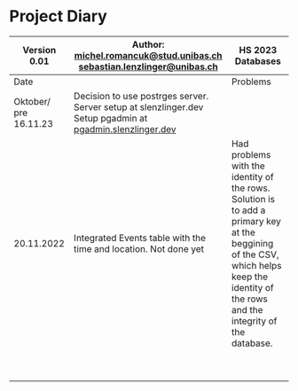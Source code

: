 # Project Diary

| Version<br/> 0.01     | Author: <br />michel.romancuk@stud.unibas.ch<br />sebastian.lenzlinger@unibas.ch<br />                                                          | HS 2023<br />Databases<br />                                                                                                                                                           |
|-----------------------|-------------------------------------------------------------------------------------------------------------------------------------------------|----------------------------------------------------------------------------------------------------------------------------------------------------------------------------------------|
| Date                  |                                                                                                                                                 | Problems                                                                                                                                                                               |
| Oktober/ pre 16.11.23 | Decision to use postrges server. <br/> Server setup at slenzlinger.dev<br/> Setup pgadmin at [pgadmin.slenzlinger.dev](pgadmin.slenzlinger.dev) |                                                                                                                                                                                        |
| 20.11.2022            | Integrated Events table with the time and location. Not done yet                                                                                | Had problems with the identity of the rows. Solution is to add a primary key at the beggining of the CSV, which helps keep the identity of the rows and the integrity of the database. |
|                       |                                                                                                                                                 |                                                                                                                                                                                        |
|                       |                                                                                                                                                 |                                                                                                                                                                                        |
|                       |                                                                                                                                                 |                                                                                                                                                                                        |
|                       |                                                                                                                                                 |                                                                                                                                                                                        |
|                       |                                                                                                                                                 |                                                                                                                                                                                        |
|                       |                                                                                                                                                 |                                                                                                                                                                                        |
|                       |                                                                                                                                                 |                                                                                                                                                                                        |
|                       |                                                                                                                                                 |                                                                                                                                                                                        |
|                       |      